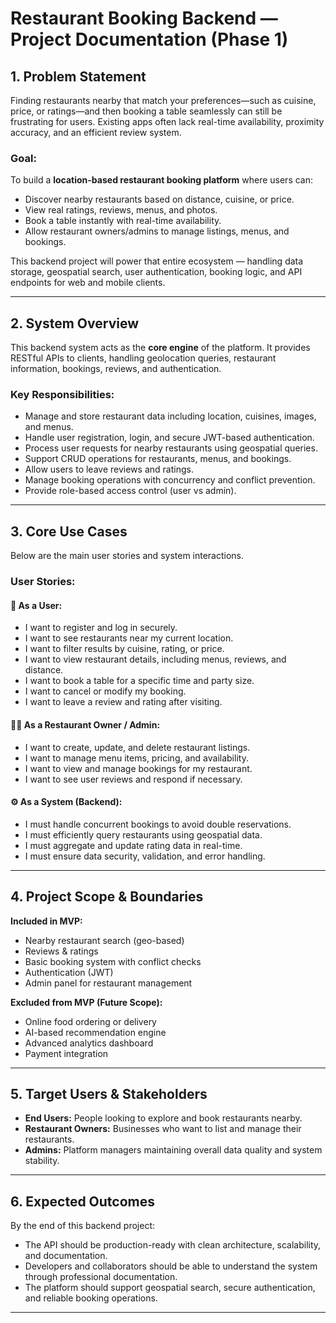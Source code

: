 # Restaurant Booking Backend — Project Documentation (Phase 1)

## 1. Problem Statement

Finding restaurants nearby that match your preferences—such as cuisine, price, or ratings—and then booking a table seamlessly can still be frustrating for users. Existing apps often lack real-time availability, proximity accuracy, and an efficient review system.

### **Goal:**

To build a **location-based restaurant booking platform** where users can:

* Discover nearby restaurants based on distance, cuisine, or price.
* View real ratings, reviews, menus, and photos.
* Book a table instantly with real-time availability.
* Allow restaurant owners/admins to manage listings, menus, and bookings.

This backend project will power that entire ecosystem — handling data storage, geospatial search, user authentication, booking logic, and API endpoints for web and mobile clients.

---

## 2. System Overview

This backend system acts as the **core engine** of the platform. It provides RESTful APIs to clients, handling geolocation queries, restaurant information, bookings, reviews, and authentication.

### **Key Responsibilities:**

* Manage and store restaurant data including location, cuisines, images, and menus.
* Handle user registration, login, and secure JWT-based authentication.
* Process user requests for nearby restaurants using geospatial queries.
* Support CRUD operations for restaurants, menus, and bookings.
* Allow users to leave reviews and ratings.
* Manage booking operations with concurrency and conflict prevention.
* Provide role-based access control (user vs admin).

---

## 3. Core Use Cases

Below are the main user stories and system interactions.

### **User Stories:**

#### 👤 As a User:

* I want to register and log in securely.
* I want to see restaurants near my current location.
* I want to filter results by cuisine, rating, or price.
* I want to view restaurant details, including menus, reviews, and distance.
* I want to book a table for a specific time and party size.
* I want to cancel or modify my booking.
* I want to leave a review and rating after visiting.

#### 🧑‍🍳 As a Restaurant Owner / Admin:

* I want to create, update, and delete restaurant listings.
* I want to manage menu items, pricing, and availability.
* I want to view and manage bookings for my restaurant.
* I want to see user reviews and respond if necessary.

#### ⚙️ As a System (Backend):

* I must handle concurrent bookings to avoid double reservations.
* I must efficiently query restaurants using geospatial data.
* I must aggregate and update rating data in real-time.
* I must ensure data security, validation, and error handling.

---

## 4. Project Scope & Boundaries

**Included in MVP:**

* Nearby restaurant search (geo-based)
* Reviews & ratings
* Basic booking system with conflict checks
* Authentication (JWT)
* Admin panel for restaurant management

**Excluded from MVP (Future Scope):**

* Online food ordering or delivery
* AI-based recommendation engine
* Advanced analytics dashboard
* Payment integration

---

## 5. Target Users & Stakeholders

* **End Users:** People looking to explore and book restaurants nearby.
* **Restaurant Owners:** Businesses who want to list and manage their restaurants.
* **Admins:** Platform managers maintaining overall data quality and system stability.

---

## 6. Expected Outcomes

By the end of this backend project:

* The API should be production-ready with clean architecture, scalability, and documentation.
* Developers and collaborators should be able to understand the system through professional documentation.
* The platform should support geospatial search, secure authentication, and reliable booking operations.

---